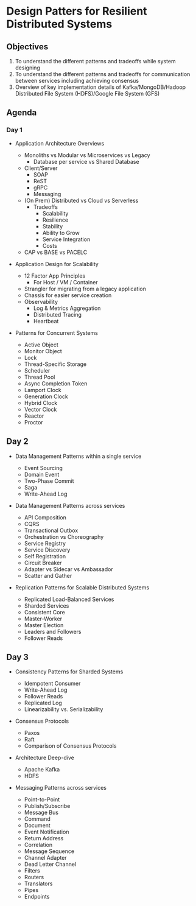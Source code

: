 # Design Patters for Resilient Distributed Systems

## Objectives

1. To understand the different patterns and tradeoffs while system designing
2. To understand the different patterns and tradeoffs for communication between services including achieving consensus
3. Overview of key implementation details of Kafka/MongoDB/Hadoop Distributed File System (HDFS)/Google File System (GFS)

## Agenda

### Day 1

- Application Architecture Overviews
  - Monoliths vs Modular vs Microservices vs Legacy
    - Database per service vs Shared Database
  - Client/Server
    - SOAP
    - ReST
    - gRPC
    - Messaging
  - (On Prem) Distributed vs Cloud vs Serverless
    - Tradeoffs
      - Scalability
      - Resilience
      - Stability
      - Ability to Grow
      - Service Integration
      - Costs
  - CAP vs BASE vs PACELC

- Application Design for Scalability
  - 12 Factor App Principles
    - For Host / VM / Container
  - Strangler for migrating from a legacy application
  - Chassis for easier service creation
  - Observability
    - Log & Metrics Aggregation
    - Distributed Tracing
    - Heartbeat

- Patterns for Concurrent Systems
  - Active Object
  - Monitor Object
  - Lock
  - Thread-Specific Storage
  - Scheduler
  - Thread Pool
  - Async Completion Token
  - Lamport Clock
  - Generation Clock
  - Hybrid Clock
  - Vector Clock
  - Reactor
  - Proctor

## Day 2

- Data Management Patterns within a single service
  - Event Sourcing
  - Domain Event
  - Two-Phase Commit
  - Saga
  - Write-Ahead Log

- Data Management Patterns across services
  - API Composition
  - CQRS
  - Transactional Outbox
  - Orchestration vs Choreography
  - Service Registry
  - Service Discovery
  - Self Registration
  - Circuit Breaker
  - Adapter vs Sidecar vs Ambassador
  - Scatter and Gather

- Replication Patterns for Scalable Distributed Systems
  - Replicated Load-Balanced Services
  - Sharded Services
  - Consistent Core
  - Master-Worker
  - Master Election
  - Leaders and Followers
  - Follower Reads

## Day 3

- Consistency Patterns for Sharded Systems
  - Idempotent Consumer
  - Write-Ahead Log
  - Follower Reads
  - Replicated Log
  - Linearizability vs. Serializability

- Consensus Protocols
  - Paxos
  - Raft
  - Comparison of Consensus Protocols

- Architecture Deep-dive
  - Apache Kafka
  - HDFS

- Messaging Patterns across services
  - Point-to-Point
  - Publish/Subscribe
  - Message Bus
  - Command
  - Document
  - Event Notification
  - Return Address
  - Correlation
  - Message Sequence
  - Channel Adapter
  - Dead Letter Channel
  - Filters
  - Routers
  - Translators
  - Pipes
  - Endpoints
